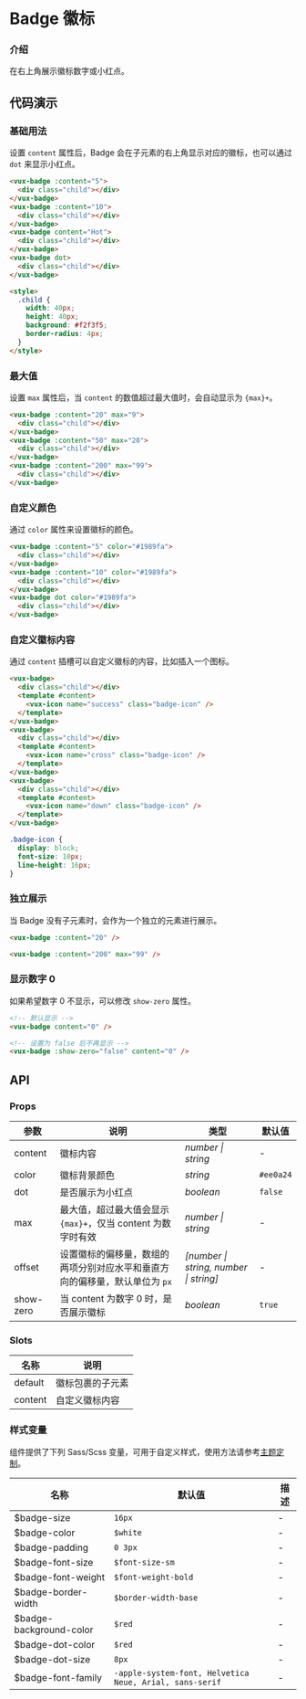 # Badge 徽标

<simulator url="/badge"></simulator>

### 介绍

在右上角展示徽标数字或小红点。

## 代码演示

### 基础用法

设置 `content` 属性后，Badge 会在子元素的右上角显示对应的徽标，也可以通过 `dot` 来显示小红点。

```html
<vux-badge :content="5">
  <div class="child"></div>
</vux-badge>
<vux-badge :content="10">
  <div class="child"></div>
</vux-badge>
<vux-badge content="Hot">
  <div class="child"></div>
</vux-badge>
<vux-badge dot>
  <div class="child"></div>
</vux-badge>

<style>
  .child {
    width: 40px;
    height: 40px;
    background: #f2f3f5;
    border-radius: 4px;
  }
</style>
```

### 最大值

设置 `max` 属性后，当 `content` 的数值超过最大值时，会自动显示为 `{max}+`。

```html
<vux-badge :content="20" max="9">
  <div class="child"></div>
</vux-badge>
<vux-badge :content="50" max="20">
  <div class="child"></div>
</vux-badge>
<vux-badge :content="200" max="99">
  <div class="child"></div>
</vux-badge>
```

### 自定义颜色

通过 `color` 属性来设置徽标的颜色。

```html
<vux-badge :content="5" color="#1989fa">
  <div class="child"></div>
</vux-badge>
<vux-badge :content="10" color="#1989fa">
  <div class="child"></div>
</vux-badge>
<vux-badge dot color="#1989fa">
  <div class="child"></div>
</vux-badge>
```

### 自定义徽标内容

通过 `content` 插槽可以自定义徽标的内容，比如插入一个图标。

```html
<vux-badge>
  <div class="child"></div>
  <template #content>
    <vux-icon name="success" class="badge-icon" />
  </template>
</vux-badge>
<vux-badge>
  <div class="child"></div>
  <template #content>
    <vux-icon name="cross" class="badge-icon" />
  </template>
</vux-badge>
<vux-badge>
  <div class="child"></div>
  <template #content>
    <vux-icon name="down" class="badge-icon" />
  </template>
</vux-badge>
```

```css
.badge-icon {
  display: block;
  font-size: 10px;
  line-height: 16px;
}
```

### 独立展示

当 Badge 没有子元素时，会作为一个独立的元素进行展示。

```html
<vux-badge :content="20" />

<vux-badge :content="200" max="99" />
```

### 显示数字 0

如果希望数字 0 不显示，可以修改 `show-zero` 属性。

```html
<!-- 默认显示 -->
<vux-badge content="0" />

<!-- 设置为 false 后不再显示 -->
<vux-badge :show-zero="false" content="0" />
```

## API

### Props

| 参数      | 说明                                                                        | 类型                                   | 默认值    |
| --------- | --------------------------------------------------------------------------- | -------------------------------------- | --------- |
| content   | 徽标内容                                                                    | _number \| string_                     | -         |
| color     | 徽标背景颜色                                                                | _string_                               | `#ee0a24` |
| dot       | 是否展示为小红点                                                            | _boolean_                              | `false`   |
| max       | 最大值，超过最大值会显示 `{max}+`，仅当 content 为数字时有效                | _number \| string_                     | -         |
| offset    | 设置徽标的偏移量，数组的两项分别对应水平和垂直方向的偏移量，默认单位为 `px` | _[number \| string, number \| string]_ | -         |
| show-zero | 当 content 为数字 0 时，是否展示徽标                                        | _boolean_                              | `true`    |

### Slots

| 名称    | 说明             |
| ------- | ---------------- |
| default | 徽标包裹的子元素 |
| content | 自定义徽标内容   |

### 样式变量

组件提供了下列 Sass/Scss 变量，可用于自定义样式，使用方法请参考[主题定制](#/theme)。

| 名称                    | 默认值                                                  | 描述 |
| ----------------------- | ------------------------------------------------------- | ---- |
| $badge-size             | `16px`                                                  | -    |
| $badge-color            | `$white`                                                | -    |
| $badge-padding          | `0 3px`                                                 | -    |
| $badge-font-size        | `$font-size-sm`                                         | -    |
| $badge-font-weight      | `$font-weight-bold`                                     | -    |
| $badge-border-width     | `$border-width-base`                                    | -    |
| $badge-background-color | `$red`                                                  | -    |
| $badge-dot-color        | `$red`                                                  | -    |
| $badge-dot-size         | `8px`                                                   | -    |
| $badge-font-family      | `-apple-system-font, Helvetica Neue, Arial, sans-serif` | -    |

